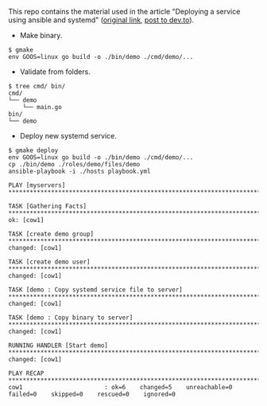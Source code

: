 This repo contains the material used in the article "Deploying a service using ansible and systemd" ([original link](https://kkentzo.github.io/2020/03/25/deploying-with-ansible-systemd/), [post to dev.to](https://dev.to/kkentzo/deploying-a-service-using-ansible-and-systemd-4n11)).

  * Make binary.

```
$ gmake
env GOOS=linux go build -o ./bin/demo ./cmd/demo/...
```
 
  * Validate from folders.

```
$ tree cmd/ bin/
cmd/
└── demo
    └── main.go
bin/
└── demo
```

  * Deploy new systemd service.

```
$ gmake deploy
env GOOS=linux go build -o ./bin/demo ./cmd/demo/...
cp ./bin/demo ./roles/demo/files/demo
ansible-playbook -i ./hosts playbook.yml

PLAY [myservers] ***************************************************************************************************************************

TASK [Gathering Facts] *********************************************************************************************************************
ok: [cow1]

TASK [create demo group] *******************************************************************************************************************
changed: [cow1]

TASK [create demo user] ********************************************************************************************************************
changed: [cow1]

TASK [demo : Copy systemd service file to server] ******************************************************************************************
changed: [cow1]

TASK [demo : Copy binary to server] ********************************************************************************************************
changed: [cow1]

RUNNING HANDLER [Start demo] ***************************************************************************************************************
changed: [cow1]

PLAY RECAP *********************************************************************************************************************************
cow1                       : ok=6    changed=5    unreachable=0    failed=0    skipped=0    rescued=0    ignored=0
```
